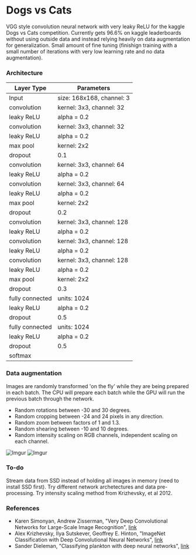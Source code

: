 # Dogs vs Cats

VGG style convolution neural network with very leaky ReLU for the kaggle Dogs vs Cats competition. Currently gets 96.6% on kaggle leaderboards without using outside data and instead relying heavily on data augmentation for generalization. Small amount of fine tuning (finishign training with a small number of iterations with very low learning rate and no data augmentation).

### Architecture

| Layer Type | Parameters |
| -----------|----------- |
| Input      | size: 168x168, channel: 3 |
| convolution| kernel: 3x3, channel: 32 |
| leaky ReLU | alpha = 0.2 |
| convolution| kernel: 3x3, channel: 32 |
| leaky ReLU | alpha = 0.2 |
| max pool | kernel: 2x2 |
| dropout | 0.1 |
| convolution| kernel: 3x3, channel: 64 |
| leaky ReLU | alpha = 0.2 |
| convolution| kernel: 3x3, channel: 64 |
| leaky ReLU | alpha = 0.2 |
| max pool | kernel: 2x2 |
| dropout | 0.2 |
| convolution| kernel: 3x3, channel: 128 |
| leaky ReLU | alpha = 0.2 |
| convolution| kernel: 3x3, channel: 128 |
| leaky ReLU | alpha = 0.2 |
| convolution| kernel: 3x3, channel: 128 |
| leaky ReLU | alpha = 0.2 |
| max pool | kernel: 2x2 |
| dropout | 0.3 |
| fully connected | units: 1024 |
| leaky ReLU | alpha = 0.2 |
| dropout | 0.5 |
| fully connected | units: 1024 |
| leaky ReLU | alpha = 0.2 |
| dropout | 0.5 |
| softmax | |

### Data augmentation

Images are randomly transformed 'on the fly' while they are being prepared in each batch. The CPU will prepare each batch while the GPU will run the previous batch through the network. 

* Random rotations between -30 and 30 degrees.
* Random cropping between -24 and 24 pixels in any direction. 
* Random zoom between factors of 1 and 1.3. 
* Random shearing between -10 and 10 degrees.
* Random intensity scaling on RGB channels, independent scaling on each channel.

![Imgur](http://i.imgur.com/rW0a8Yx.png) ![Imgur](http://i.imgur.com/Xg6zouG.gif)

### To-do

Stream data from SSD instead of holding all images in memory (need to install SSD first).
Try different network archetectures and data pre-processing.
Try intensity scaling method from Krizhevsky, et al 2012.

### References

* Karen Simonyan, Andrew Zisserman, "Very Deep Convolutional Networks for Large-Scale Image Recognition", [link](http://arxiv.org/abs/1409.1556)
* Alex Krizhevsky, Ilya Sutskever, Geoffrey E. Hinton, "ImageNet Classification with Deep Convolutional Neural Networks", [link](http://papers.nips.cc/paper/4824-imagenet-classification-with-deep-convolutional-neural-networks)
* Sander Dieleman, "Classifying plankton with deep neural networks", [link](http://benanne.github.io/2015/03/17/plankton.html)